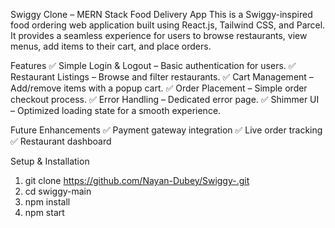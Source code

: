 Swiggy Clone – MERN Stack Food Delivery App
This is a Swiggy-inspired food ordering web application built using React.js, Tailwind CSS, and Parcel. It provides a seamless experience for users to browse restaurants, view menus, add items to their cart, and place orders.

Features
✅ Simple Login & Logout – Basic authentication for users.
✅ Restaurant Listings – Browse and filter restaurants.
✅ Cart Management – Add/remove items with a popup cart.
✅ Order Placement – Simple order checkout process.
✅ Error Handling – Dedicated error page.
✅ Shimmer UI – Optimized loading state for a smooth experience.

Future Enhancements
✅ Payment gateway integration
✅ Live order tracking
✅ Restaurant dashboard


Setup & Installation

1. git clone https://github.com/Nayan-Dubey/Swiggy-.git
2. cd swiggy-main 
3. npm install 
4. npm start 


